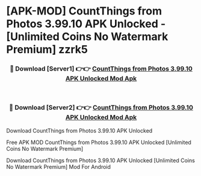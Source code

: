 # [APK-MOD] CountThings from Photos 3.99.10 APK Unlocked - [Unlimited Coins No Watermark Premium] zzrk5



<div align="center">
<h3>🔴 Download [Server1] 👉👉 <a href="https://momento.my/?title=CountThings_from_Photos_3.99.10_APK_Unlocked">CountThings from Photos 3.99.10 APK Unlocked Mod Apk</a></h3><br>

<h3>🔴 Download [Server2] 👉👉 <a href="https://momento.my/?title=CountThings_from_Photos_3.99.10_APK_Unlocked">CountThings from Photos 3.99.10 APK Unlocked Mod Apk</a></h3>
</div>



Download CountThings from Photos 3.99.10 APK Unlocked 

Free APK MOD CountThings from Photos 3.99.10 APK Unlocked [Unlimited Coins No Watermark Premium]

Download CountThings from Photos 3.99.10 APK Unlocked [Unlimited Coins No Watermark Premium] Mod For Android
